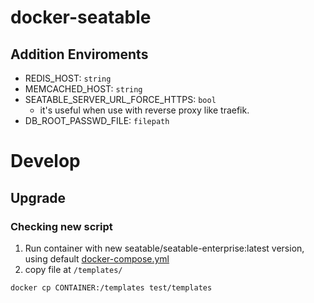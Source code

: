 # docker-seatable

## Addition Enviroments

- REDIS_HOST: `string`
- MEMCACHED_HOST: `string`
- SEATABLE_SERVER_URL_FORCE_HTTPS: `bool` 
    - it's useful when use with reverse proxy like traefik.
- DB_ROOT_PASSWD_FILE: `filepath`




# Develop

## Upgrade 
### Checking new script
1. Run container with new seatable/seatable-enterprise:latest version, using default [docker-compose.yml](https://manual.seatable.io/docker/Enterprise-Edition/Deploy%20SeaTable-EE%20with%20Docker/#downloading-and-modifying-docker-composeyml)
2. copy file at `/templates/`
```
docker cp CONTAINER:/templates test/templates
```
